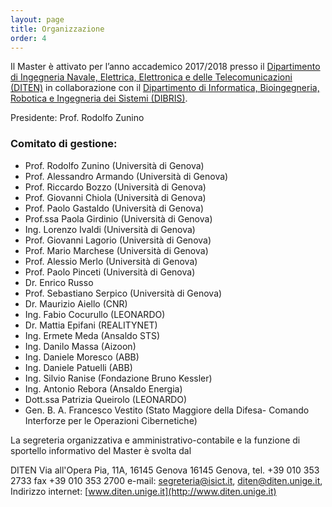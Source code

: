 ```yaml
---
layout: page
title: Organizzazione
order: 4
---
```


Il Master è attivato per l’anno accademico 2017/2018 presso
il [Dipartimento di Ingegneria Navale, Elettrica, Elettronica e delle Telecomunicazioni (DITEN)](http://www.diten.unige.it/)
in collaborazione con
il [Dipartimento di Informatica, Bioingegneria, Robotica e Ingegneria dei Sistemi (DIBRIS)](http://www.dibris.unige.it/).

 
Presidente: Prof. Rodolfo Zunino

### Comitato di gestione:

* Prof. Rodolfo Zunino (Università di Genova)
* Prof. Alessandro Armando (Università di Genova)
* Prof. Riccardo Bozzo (Università di Genova)
* Prof. Giovanni Chiola (Università di Genova)
* Prof. Paolo Gastaldo (Università di Genova)
* Prof.ssa Paola Girdinio (Università di Genova)
* Ing. Lorenzo Ivaldi (Università di Genova)
* Prof. Giovanni Lagorio (Università di Genova)
* Prof. Mario Marchese (Università di Genova)
* Prof. Alessio Merlo (Università di Genova)
* Prof. Paolo Pinceti (Università di Genova)
* Dr. Enrico Russo
* Prof. Sebastiano Serpico (Università di Genova)
* Dr. Maurizio Aiello (CNR)
* Ing. Fabio Cocurullo (LEONARDO)
* Dr. Mattia Epifani (REALITYNET)
* Ing. Ermete Meda (Ansaldo STS)
* Ing. Danilo Massa (Aizoon)
* Ing. Daniele Moresco (ABB)
* Ing. Daniele Patuelli (ABB)
* Ing. Silvio Ranise (Fondazione Bruno Kessler)
* Ing. Antonio Rebora (Ansaldo Energia)
* Dott.ssa Patrizia Queirolo (LEONARDO)
* Gen. B. A. Francesco Vestito (Stato Maggiore della Difesa- Comando Interforze per le Operazioni Cibernetiche)

La segreteria organizzativa e amministrativo-contabile e la funzione di sportello informativo del Master è svolta dal 

DITEN
Via all'Opera Pia, 11A, 16145 Genova
16145 Genova,
tel. +39 010 353 2733
fax  +39 010 353 2700
e-mail: [segreteria@isict.it](mailto:segreteria@isict.it), [diten@diten.unige.it](mailto:diten@diten.unige.it), 
Indirizzo internet: [www.diten.unige.it](http://www.diten.unige.it)
